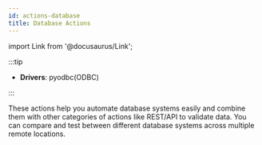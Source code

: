 ```yaml
---
id: actions-database
title: Database Actions
---
```


import Link from '@docusaurus/Link';

:::tip

- **Drivers**: pyodbc(ODBC)

:::

These actions help you automate database systems easily and combine them with other categories of actions like <Link to="/docs/actions-rest-api">REST/API</Link> to validate data. You can compare and test between different database systems across multiple remote locations. 
